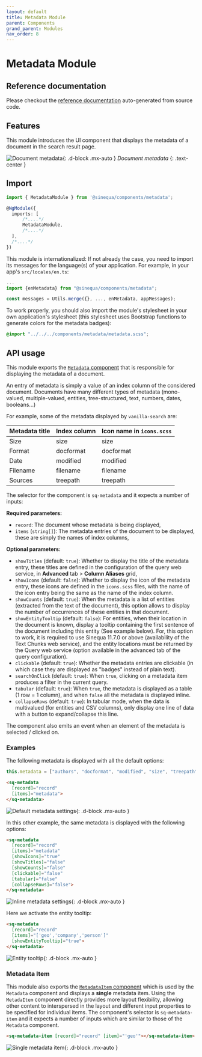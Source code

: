 ```yaml
---
layout: default
title: Metadata Module
parent: Components
grand_parent: Modules
nav_order: 8
---
```


# Metadata Module

## Reference documentation

Please checkout the [reference documentation]({{site.baseurl}}components/modules/MetadataModule.html) auto-generated from source code.

## Features

This module introduces the UI component that displays the metadata of a document in the search result page.

![Document metadata]({{site.baseurl}}assets/modules/metadata/metadata-example.png){: .d-block .mx-auto }
*Document metadata*
{: .text-center }

## Import

```typescript
import { MetadataModule } from '@sinequa/components/metadata';

@NgModule({
  imports: [
      /*....*/
      MetadataModule,
      /*....*/
  ],
  /*....*/
})
```

This module is internationalized: If not already the case, you need to import its messages for the language(s) of your application. For example, in your app's `src/locales/en.ts`:

```ts
...
import {enMetadata} from "@sinequa/components/metadata";

const messages = Utils.merge({}, ..., enMetadata, appMessages);
```

To work properly, you should also import the module's stylesheet in your own application's stylesheet (this stylesheet uses Bootstrap functions to generate colors for the metadata badges):

```scss
@import "../../../components/metadata/metadata.scss";
```

## API usage

This module exports the [`Metadata` component]({{site.baseurl}}components/components/Metadata.html) that is responsible for displaying the metadata of a document.

An entry of metadata is simply a value of an index column of the considered document. Documents have many different types of metadata (mono-valued, multiple-valued, entities, tree-structured, text, numbers, dates, booleans...)

For example, some of the metadata displayed by `vanilla-search` are:

| Metadata title    | Index column  | Icon name in `icons.scss` |
|-------------------|---------------| --------------------------|
| Size              | size          | size                      |
| Format            | docformat     | docformat                 |
| Date              | modified      | modified                  |
| Filename          | filename      | filename                  |
| Sources           | treepath      | treepath                  |

The selector for the component is `sq-metadata` and it expects a number of inputs:

**Required parameters:**

* `record`: The document whose metadata is being displayed,
* `items` (`string[]`): The metadata entries of the document to be displayed, these are simply the names of index columns,

**Optional parameters:**

* `showTitles` (default: `true`): Whether to display the title of the metadata entry, these titles are defined in the configuration of the query web service, in **Advanced** tab > **Column Aliases** grid,
* `showIcons` (default: `false`): Whether to display the icon of the metadata entry, these icons are defined in the `icons.scss` files, with the name of the icon entry being the same as the name of the index column.
* `showCounts` (default: `true`): When the metadata is a list of entities (extracted from the text of the document), this option allows to display the number of occurrences of these entities in that document.
* `showEntityTooltip` (default: `false`): For entities, when their location in the document is known, display a tooltip containing the first sentence of the document including this entity (See example below). For, this option to work, it is required to use Sinequa 11.7.0 or above (availability of the Text Chunks web service), and the entity locations must be returned by the Query web service (option available in the advanced tab of the query configuration).
* `clickable` (default: `true`): Whether the metadata entries are clickable (in which case they are displayed as "badges" instead of plain text).
* `searchOnClick` (default: `true`): When `true`, clicking on a metadata item produces a filter in the current query.
* `tabular` (default: `true`): When `true`, the metadata is displayed as a table (1 row = 1 column), and when `false` all the metadata is displayed inline.
* `collapseRows` (default: `true`): In tabular mode, when the data is multivalued (for entities and CSV columns), only display one line of data with a button to expand/collapse this line.

The component also emits an event when an element of the metadata is selected / clicked on.

### Examples

<!-- <doc-metadata></doc-metadata> -->

The following metadata is displayed with all the default options:

```ts
this.metadata = ["authors", "docformat", "modified", "size", "treepath", "filename", "geo", "company"]
```

```html
<sq-metadata
  [record]="record"
  [items]="metadata">
</sq-metadata>
```

![Default metadata settings]({{site.baseurl}}assets/modules/metadata/metadata-default.png){: .d-block .mx-auto }

In this other example, the same metadata is displayed with the following options:

```html
<sq-metadata
  [record]="record"
  [items]="metadata"
  [showIcons]="true"
  [showTitles]="false"
  [showCounts]="false"
  [clickable]="false"
  [tabular]="false"
  [collapseRows]="false">
</sq-metadata>
```

![Inline metadata settings]({{site.baseurl}}assets/modules/metadata/metadata-inline.png){: .d-block .mx-auto }

Here we activate the entity tooltip:

```html
<sq-metadata
  [record]="record"
  [items]="['geo','company','person']"
  [showEntityTooltip]="true">
</sq-metadata>
```

![Entity tooltip]({{site.baseurl}}assets/modules/metadata/entity-tooltip.png){: .d-block .mx-auto }

### Metadata Item

This module also exports the [`MetadataItem` component]({{site.baseurl}}components/components/MetadataItem.html) which is used by
the `Metadata` component and displays a **single** metadata item. Using the `MetadaItem` component directly provides more layout flexibility,
allowing other content to interspersed in the layout and different input properties to be specified for individual items. The component's
selector is `sq-metadata-item` and it expects a number of inputs which are similar to those of the `Metadata` component.

```html
<sq-metadata-item [record]="record" [item]="'geo'"></sq-metadata-item>
```

![Single metadata item]({{site.baseurl}}assets/modules/metadata/metadata-item.png){: .d-block .mx-auto }
